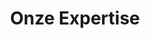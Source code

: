 ---
title: "Onze Expertise"
draft: false
description: "Kroescontrol Expertise"
bgImage: "images/bg/section-bg5.jpg"
---